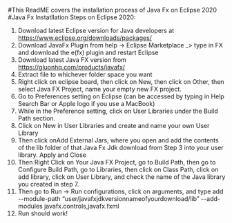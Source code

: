#This ReadME covers the installation process of Java Fx on Eclipse 2020 
#Java Fx Instatllation Steps on Eclipse 2020:
1. Download latest Eclipse version for Java developers at https://www.eclipse.org/downloads/packages/
2. Download JavaFx Plugin from  help -> Eclipse Marketplace _> type in FX and download the e(fx) plugin and restart Eclipse
3. Download latest Java FX version from https://gluonhq.com/products/javafx/ 
4. Extract file to whichever folder space you want
5. Right click on eclipse board, then click on New, then click on Other, then select Java FX Project, name your empty new FX project.
6. Go to Preferences setting on Eclipse (can be accessed by typing in Help Search Bar or Apple logo if you use a MacBook)
7. While in the Preference setting, click on User Libraries under the Build Path section.
8. Click on New in User Libraries and create and name your own User Library
9. Then click onAdd External Jars, where you open and add the contents of the lib folder of that Java Fx Jdk download from Step 3 into your user library. Apply and Close
10. Then Right Click on Your Java FX Project,  go to Build Path, then go to Configure Build Path, go to Libraries, then click on Class Path, click on add library, click on User Library, and check the name of the Java library you created in step 7.
11. Then go to Run -> Run configurations, click on arguments, and type add --module-path “user/javafxjdkversionnameofyourdownload/lib” --add-modules javafx.controls,javafx.fxml
12. Run should work!
